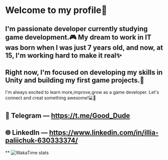 # Welcome to my profile👋
##  I'm passionate developer currently studying game development.🎮 My dream to work in IT was born when I was just 7 years old, and now, at 15, I'm working hard to make it real✨
## Right now, I'm focused on developing my skills in Unity and building my first game projects.🚀
 I'm always excited to learn more,improve,grow as a game developer.
 Let's connect and creat something  awesome!💻🧠

## 📲 Telegram — https://t.me/Good_Dude
## 🌐 LinkedIn — https://www.linkedin.com/in/illia-paliichuk-630333374/

** ![WakaTime stats](https://github-readme-stats.vercel.app/api/wakatime?username=Noctrel&range=last_7_days&langs_count=5&theme=dark)


<!--
**Noctrel/Noctrel** is a ✨ _special_ ✨ repository because its `README.md` (this file) appears on your GitHub profile.

Here are some ideas to get you started:

- 🔭 I’m currently working on ...
- 🌱 I’m currently learning ...
- 👯 I’m looking to collaborate on ...
- 🤔 I’m looking for help with ...
- 💬 Ask me about ...
- 📫 How to reach me: ...
- 😄 Pronouns: ...
- ⚡ Fun fact: ...
-->
